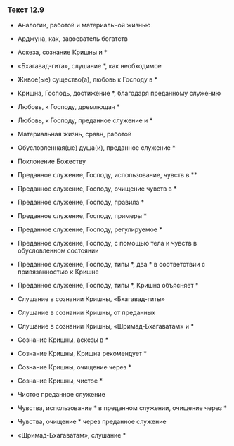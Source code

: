 ### Текст 12.9

- Аналогии, работой и материальной жизнью

- Арджуна, как, завоеватель богатств

- Аскеза, сознание Кришны и *

- «Бхагавад-гита», слушание *, как необходимое

- Живое(ые) существо(а), любовь к Господу в *

- Кришна, Господь, достижение *, благодаря преданному служению

- Любовь, к Господу, дремлющая *

- Любовь, к Господу, преданное служение и *

- Материальная жизнь, сравн, работой

- Обусловленная(ые) душа(и), преданное служение *

- Поклонение Божеству

- Преданное служение, Господу, использование, чувств в **

- Преданное служение, Господу, очищение чувств в *

- Преданное служение, Господу, правила *

- Преданное служение, Господу, примеры *

- Преданное служение, Господу, регулируемое *

- Преданное служение, Господу, с помощью тела и чувств в обусловленном состоянии

- Преданное служение, Господу, типы *, два * в соответствии с привязанностью к Кришне

- Преданное служение, Господу, типы *, Кришна объясняет *

- Слушание в сознании Кришны, «Бхагавад-гиты»

- Слушание в сознании Кришны, от преданных

- Слушание в сознании Кришны, «Шримад-Бхагаватам» и *

- Сознание Кришны, аскезы в *

- Сознание Кришны, Кришна рекомендует *

- Сознание Кришны, очищение через *

- Сознание Кришны, чистое *

- Чистое преданное служение

- Чувства, использование * в преданном служении, очищение через *

- Чувства, очищение * через преданное служение

- «Шримад-Бхагаватам», слушание *
	
